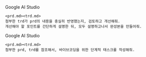 Google AI Studio
```
<prd.md><trd.md>
첨부한 trd가 prd의 내용을 충실히 반영했는지, 검토하고 개선해줘.
개선해야 할 포인트를 간단하게 설명한 뒤, 모두 설명하고나서 완성본을 만들어줘.
```

Google AI Studio
```
<prd.md><trd.md>
첨부한 prd, trd를 참조해서, 바이브코딩을 위한 단계적 태스크를 작성해줘.
```